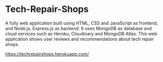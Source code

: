 # Tech-Repair-Shops

A fully web application built using HTML, CSS and JavaScript as frontend, and Node.js, Express.js as backend. It uses MongoDB as database and cloud services such as Heroku, Cloudinary and MongoDB Atlas. This web application shows user reviews and recommendations about tech repair shops.

https://techrepairshops.herokuapp.com/
